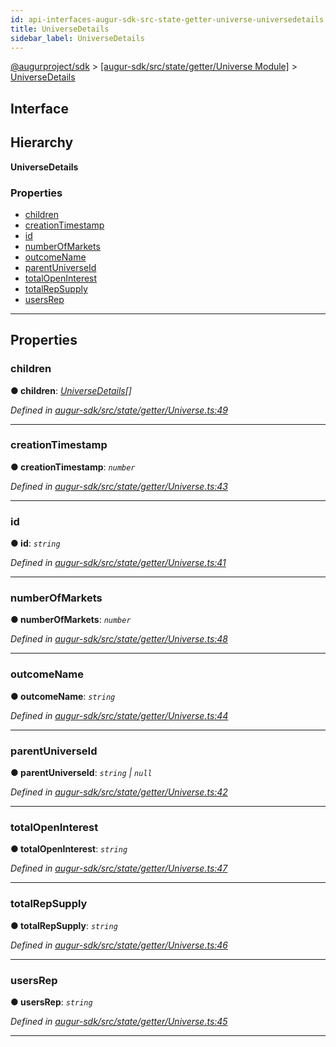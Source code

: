 ```yaml
---
id: api-interfaces-augur-sdk-src-state-getter-universe-universedetails
title: UniverseDetails
sidebar_label: UniverseDetails
---
```


[@augurproject/sdk](api-readme.md) > [[augur-sdk/src/state/getter/Universe Module]](api-modules-augur-sdk-src-state-getter-universe-module.md) > [UniverseDetails](api-interfaces-augur-sdk-src-state-getter-universe-universedetails.md)

## Interface

## Hierarchy

**UniverseDetails**

### Properties

* [children](api-interfaces-augur-sdk-src-state-getter-universe-universedetails.md#children)
* [creationTimestamp](api-interfaces-augur-sdk-src-state-getter-universe-universedetails.md#creationtimestamp)
* [id](api-interfaces-augur-sdk-src-state-getter-universe-universedetails.md#id)
* [numberOfMarkets](api-interfaces-augur-sdk-src-state-getter-universe-universedetails.md#numberofmarkets)
* [outcomeName](api-interfaces-augur-sdk-src-state-getter-universe-universedetails.md#outcomename)
* [parentUniverseId](api-interfaces-augur-sdk-src-state-getter-universe-universedetails.md#parentuniverseid)
* [totalOpenInterest](api-interfaces-augur-sdk-src-state-getter-universe-universedetails.md#totalopeninterest)
* [totalRepSupply](api-interfaces-augur-sdk-src-state-getter-universe-universedetails.md#totalrepsupply)
* [usersRep](api-interfaces-augur-sdk-src-state-getter-universe-universedetails.md#usersrep)

---

## Properties

<a id="children"></a>

###  children

**● children**: *[UniverseDetails](api-interfaces-augur-sdk-src-state-getter-universe-universedetails.md)[]*

*Defined in [augur-sdk/src/state/getter/Universe.ts:49](https://github.com/AugurProject/augur/blob/304ca83772/packages/augur-sdk/src/state/getter/Universe.ts#L49)*

___
<a id="creationtimestamp"></a>

###  creationTimestamp

**● creationTimestamp**: *`number`*

*Defined in [augur-sdk/src/state/getter/Universe.ts:43](https://github.com/AugurProject/augur/blob/304ca83772/packages/augur-sdk/src/state/getter/Universe.ts#L43)*

___
<a id="id"></a>

###  id

**● id**: *`string`*

*Defined in [augur-sdk/src/state/getter/Universe.ts:41](https://github.com/AugurProject/augur/blob/304ca83772/packages/augur-sdk/src/state/getter/Universe.ts#L41)*

___
<a id="numberofmarkets"></a>

###  numberOfMarkets

**● numberOfMarkets**: *`number`*

*Defined in [augur-sdk/src/state/getter/Universe.ts:48](https://github.com/AugurProject/augur/blob/304ca83772/packages/augur-sdk/src/state/getter/Universe.ts#L48)*

___
<a id="outcomename"></a>

###  outcomeName

**● outcomeName**: *`string`*

*Defined in [augur-sdk/src/state/getter/Universe.ts:44](https://github.com/AugurProject/augur/blob/304ca83772/packages/augur-sdk/src/state/getter/Universe.ts#L44)*

___
<a id="parentuniverseid"></a>

###  parentUniverseId

**● parentUniverseId**: *`string` \| `null`*

*Defined in [augur-sdk/src/state/getter/Universe.ts:42](https://github.com/AugurProject/augur/blob/304ca83772/packages/augur-sdk/src/state/getter/Universe.ts#L42)*

___
<a id="totalopeninterest"></a>

###  totalOpenInterest

**● totalOpenInterest**: *`string`*

*Defined in [augur-sdk/src/state/getter/Universe.ts:47](https://github.com/AugurProject/augur/blob/304ca83772/packages/augur-sdk/src/state/getter/Universe.ts#L47)*

___
<a id="totalrepsupply"></a>

###  totalRepSupply

**● totalRepSupply**: *`string`*

*Defined in [augur-sdk/src/state/getter/Universe.ts:46](https://github.com/AugurProject/augur/blob/304ca83772/packages/augur-sdk/src/state/getter/Universe.ts#L46)*

___
<a id="usersrep"></a>

###  usersRep

**● usersRep**: *`string`*

*Defined in [augur-sdk/src/state/getter/Universe.ts:45](https://github.com/AugurProject/augur/blob/304ca83772/packages/augur-sdk/src/state/getter/Universe.ts#L45)*

___

